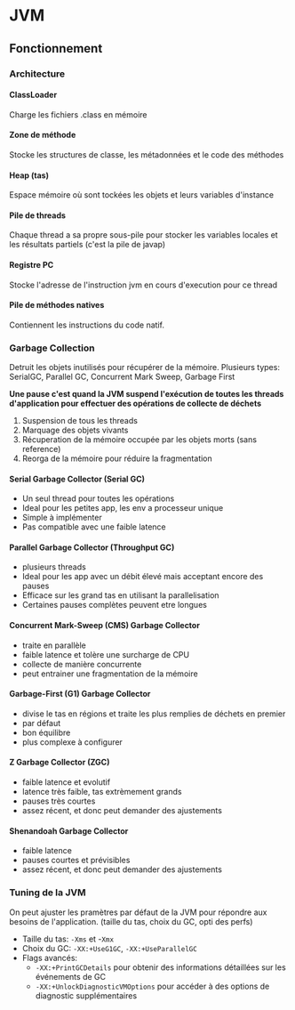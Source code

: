 # JVM

## Fonctionnement

### Architecture

#### ClassLoader
Charge les fichiers .class en mémoire
#### Zone de méthode
Stocke les structures de classe, les métadonnées et le code des méthodes
#### Heap (tas)
Espace mémoire où sont tockées les objets et leurs variables d'instance
#### Pile de threads
Chaque thread a sa propre sous-pile pour stocker les variables locales et les résultats partiels (c'est la pile de javap)
#### Registre PC
Stocke l'adresse de l'instruction jvm en cours d'execution pour ce thread
#### Pile de méthodes natives
Contiennent les instructions du code natif.

### Garbage Collection
Detruit les objets inutilisés pour récupérer de la mémoire.
Plusieurs types: SerialGC, Parallel GC, Concurrent Mark Sweep, Garbage First

**Une pause c'est quand la JVM suspend l'exécution de toutes les threads d'application pour effectuer des 
opérations de collecte de déchets**
1. Suspension de tous les threads
2. Marquage des objets vivants
3. Récuperation de la mémoire occupée par les objets morts (sans reference)
4. Reorga de la mémoire pour réduire la fragmentation

#### Serial Garbage Collector (Serial GC)
- Un seul thread pour toutes les opérations
- Ideal pour les petites app, les env a processeur unique
- Simple à implémenter
- Pas compatible avec une faible latence

#### Parallel Garbage Collector (Throughput GC)
- plusieurs threads
- Ideal pour les app avec un débit élevé mais acceptant encore des pauses
- Efficace sur les grand tas en utilisant la parallelisation
- Certaines pauses complètes peuvent etre longues

#### Concurrent Mark-Sweep (CMS) Garbage Collector
- traite en parallèle
- faible latence et tolère une surcharge de CPU
- collecte de manière concurrente
- peut entrainer une fragmentation de la mémoire

#### Garbage-First (G1) Garbage Collector
- divise le tas en régions et traite les plus remplies de déchets en premier
- par défaut
- bon équilibre
- plus complexe à configurer

#### Z Garbage Collector (ZGC)
- faible latence et evolutif
- latence très faible, tas extrèmement grands
- pauses très courtes
- assez récent, et donc peut demander des ajustements

#### Shenandoah Garbage Collector
- faible latence
- pauses courtes et prévisibles
- assez récent, et donc peut demander des ajustements

### Tuning de la JVM
On peut ajuster les pramètres par défaut de la JVM pour répondre aux besoins de l'application. 
(taille du tas, choix du GC, opti des perfs)
- Taille du tas: `-Xms` et -`Xmx`
- Choix du GC: `-XX:+UseG1GC`, `-XX:+UseParallelGC`
- Flags avancés: 
  - `-XX:+PrintGCDetails` pour obtenir des informations détaillées sur les événements de GC 
  - `-XX:+UnlockDiagnosticVMOptions` pour accéder à des options de diagnostic supplémentaires